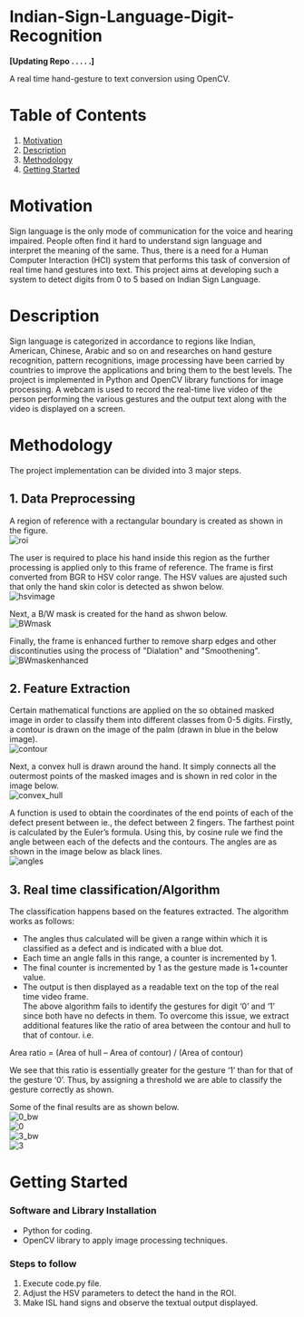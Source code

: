 # Indian-Sign-Language-Digit-Recognition

**[Updating Repo . . . . .]**

A real time hand-gesture to text conversion using OpenCV.

# Table of Contents

1. [Motivation](#motivation)  
2. [Description](#description)  
3. [Methodology](#methodology)
4. [Getting Started](#getting-started)

 
# Motivation
Sign language is the only mode of communication for the voice and hearing impaired. People often find it hard to understand sign language and interpret the meaning of the same. Thus, there is a need for a Human Computer Interaction (HCI) system that performs this task of conversion of real time hand gestures into text. This project aims at developing such a system to detect digits from 0 to 5 based on Indian Sign Language. 

# Description
Sign language is categorized in accordance to regions like Indian, American, Chinese, Arabic and so on and researches on hand gesture recognition, pattern recognitions, image processing have been carried by countries to improve the applications and bring them to the best levels. The project is implemented in Python and OpenCV library functions for image processing. A webcam is used to record the real-time live video of the person performing the various gestures and the output text along with the video is displayed on a screen. 

# Methodology
The project implementation can be divided into 3 major steps.

## 1. Data Preprocessing

A region of reference with a rectangular boundary is created as shown in the figure.<br> 
![roi](Images/roi.png)<br>

The user is required to place his hand inside this region as the further processing is applied only to this frame of reference. The frame is first converted from BGR to HSV color range. The HSV values are ajusted such that only the hand skin color is detected as shwon below.<br>
![hsvimage](Images/hsv.png)<br>

Next, a B/W mask is created for the hand as shwon below.<br> 
![BWmask](Images/bwmask.png)<br>

Finally, the frame is enhanced further to remove sharp edges and other discontinuties using the process of "Dialation" and "Smoothening". <br>
![BWmaskenhanced](Images/bwenhanced.png) 


## 2. Feature Extraction

Certain mathematical functions are applied on the so obtained masked image in order to classify them into different classes from 0-5 digits. Firstly, a contour is drawn on the image of the palm (drawn in blue in the below image).<br>
![contour](Images/contour.png)<br>

Next, a convex hull is drawn around the hand. It simply connects all the outermost points of the masked images and is shown in red color in the image below.<br>
![convex_hull](Images/convex_hull.png)<br>

A function is used to obtain the coordinates of the end points of each of the defect present between ie., the defect between 2 fingers. The farthest point is calculated by the Euler’s formula. Using this, by cosine rule we find the angle between each of the defects and the contours. The angles are as shown in the image below as black lines.<br> 
![angles](Images/angle.png)

## 3. Real time classification/Algorithm

The classification happens based on the features extracted. The algorithm works as follows:
-	The angles thus calculated will be given a range within which it is classified as a defect and is indicated with a blue dot.
-	Each time an angle falls in this range, a counter is incremented by 1.
-	The final counter is incremented by 1 as the gesture made is 1+counter value.
-	The output is then displayed as a readable text on the top of the real time video frame.   
The above algorithm fails to identify the gestures for digit ‘0’ and ‘1’ since both have no defects in them. To overcome this issue, we extract additional features like the ratio of area between the contour and hull to that of contour. i.e.<br>

Area ratio = (Area of hull – Area of contour) / (Area of contour)<br>
  
We see that this ratio is essentially greater for the gesture ‘1’ than for that of the gesture ‘0’. Thus, by assigning a threshold we are able to classify the gesture correctly as shown.<br>

Some of the final results are as shown below.<br>
![0_bw](Images/0bw.png)<br>
![0](Images/0.png)<br>
![3_bw](Images/3bw.png)<br>
![3](Images/3.png)<br>



# Getting Started
### Software and Library Installation
- Python for coding.
- OpenCV library to apply image processing techniques.

### Steps to follow
1. Execute code.py file.
2. Adjust the HSV parameters to detect the hand in the ROI.
3. Make ISL hand signs and observe the textual output displayed.
